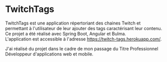 # TwitchTags

TwitchTags est une application répertoriant des chaines Twitch et permettant à l'utilisateur de leur ajouter des tags caractérisant leur contenu.  
Ce projet a été réalisé avec Spring Boot, Angular et Bulma.  
L'application est accessible à l'adresse https://twitch-tags.herokuapp.com/.

J'ai réalisé du projet dans le cadre de mon passage du Titre Professionnel Développeur d'applications web et mobile.
